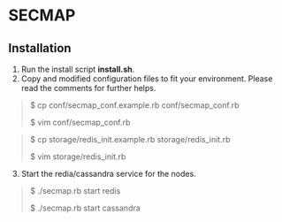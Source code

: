 # SECMAP

## Installation

1. Run the install script __install.sh__.
2. Copy and modified configuration files to fit your environment. Please read the comments for further helps.
  > $ cp conf/secmap_conf.example.rb conf/secmap_conf.rb
  >
  > $ vim conf/secmap_conf.rb
  
  > $ cp storage/redis_init.example.rb storage/redis_init.rb
  >
  > $ vim storage/redis_init.rb

3. Start the redia/cassandra service for the nodes.
  > $ ./secmap.rb start redis
  >
  > $ ./secmap.rb start cassandra
